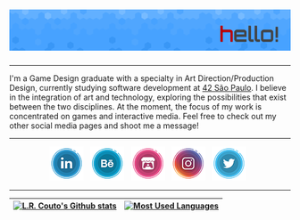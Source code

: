 # [![lrcouto header](https://raw.githubusercontent.com/lrcouto/lrcouto/main/GITHUB_Header.png)](https://linktr.ee/lrcouto/)

---

I'm a Game Design graduate with a specialty in Art Direction/Production Design, currently studying software development at <a href='https://www.42sp.org.br/'>42 São Paulo</a>. I believe in the integration of art and technology, exploring the possibilities that exist between the two disciplines. At the moment, the focus of my work is concentrated on games and interactive media. Feel free to check out my other social media pages and shoot me a message!

---

<p align='center'>
<a href="https://www.linkedin.com/in/lauracoutodesigner/"><img src="https://raw.githubusercontent.com/lrcouto/lrcouto/main/icon_linkedin.png"></a>&nbsp;&nbsp;
<a href="https://www.behance.net/onegrumpyrobot/"><img src="https://raw.githubusercontent.com/lrcouto/lrcouto/main/icon_behance.png"></a>&nbsp;&nbsp;
<a href="https://lrcouto.itch.io/"><img src="https://raw.githubusercontent.com/lrcouto/lrcouto/main/icon_itchio.png"></a>&nbsp;&nbsp;
<a href="https://www.instagram.com/onegrumpyrobot/"><img src="https://raw.githubusercontent.com/lrcouto/lrcouto/main/icon_instagram.png"></a>&nbsp;&nbsp;
<a href="https://twitter.com/onegrumpyrobot/"><img src="https://raw.githubusercontent.com/lrcouto/lrcouto/main/icon_twitter.png"></a>&nbsp;&nbsp;
</p>

---

|[![L.R. Couto's Github stats](https://github-readme-stats.vercel.app/api?username=lrcouto&count_private=true&show_icons=true&hide=contribs,issues&hide_border=true)](https://github.com/lrcouto?tab=repositories)   | [![Most Used Languages](https://github-readme-stats.vercel.app/api/top-langs/?username=lrcouto&layout=compact&hide_border=true)](https://github.com/lrcouto?tab=repositories)  |
|---|---|
